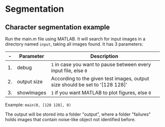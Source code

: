 # Segmentation
## Character segmentation example

Run the main.m file using MATLAB. It will search for input images in a directory named `input`, taking all images found.
It has 3 parameters:

-|Parameter|Description
--- | --- | ---
1. | debug            | `1` in case you want to pause between every input file, else `0`
2. | output size      | According to the given test images, output size should be set to '[128 128]'
3. | showImages       | `1` if you want MATLAB to plot figures, else `0`
Example: `main(0, [128 128], 0)`  

The output will be stored into a folder "output", where a folder "failures" holds images that contain noise-like object not identified before.
